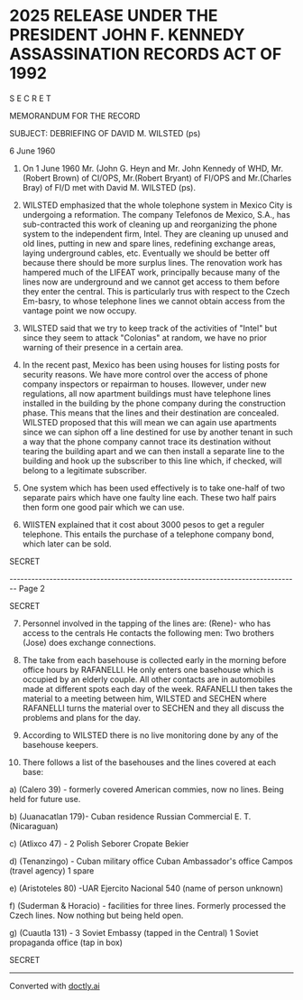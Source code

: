 # 2025 RELEASE UNDER THE PRESIDENT JOHN F. KENNEDY ASSASSINATION RECORDS ACT OF 1992

S E C R E T

MEMORANDUM FOR THE RECORD

SUBJECT: DEBRIEFING OF DAVID M. WILSTED (ps)

6 June 1960

1. On 1 June 1960 Mr. (John G. Heyn and Mr. John Kennedy of WHD,
   Mr.(Robert Brown) of CI/OPS, Mr.(Robert Bryant) of FI/OPS and Mr.(Charles Bray) of FI/D met with David M. WILSTED (ps).

2. WILSTED emphasized that the whole tolephone system in Mexico City is undergoing a reformation. The company Telefonos de Mexico, S.A., has sub-contracted this work of cleaning up and reorganizing the phone system to the independent firm, Intel. They are cleaning up unused and old lines, putting in new and spare lines, redefining exchange areas, laying underground cables, etc. Eventually we should be better off because there should be more surplus lines. The renovation work has hampered much of the LIFEAT work, principally because many of the lines now are underground and we cannot get access to them before they enter the central. This is particularly trus with respect to the Czech Em-basry, to whose telephone lines we cannot obtain access from the vantage point we now occupy.

3. WILSTED said that we try to keep track of the activities of "Intel" but since they seem to attack "Colonias" at random, we have no prior warning of their presence in a certain area.

4. In the recent past, Mexico has been using houses for listing posts for security reasons. We have more control over the access of phone company inspectors or repairman to houses. Ilowever, under new regulations, all now apartment buildings must have telephone lines installed in the building by the phone company during the construction phase. This means that the lines and their destination are concealed. WILSTED proposed that this will mean we can again use apartments since we can siphon off a line destined for use by another tenant in such a way that the phone company cannot trace its destination without tearing the building apart and we can then install a separate line to the building and hook up the subscriber to this line which, if checked, will belong to a legitimate subscriber.

5. One system which has been used effectively is to take one-half of two separate pairs which have one faulty line each. These two half pairs then form one good pair which we can use.

6. WIISTEN explained that it cost about 3000 pesos to get a reguler telephone. This entails the purchase of a telephone company bond, which later can be sold.

SECRET


-------------------------------------------------------------------------------- Page 2

SECRET

7. Personnel involved in the tapping of the lines are:
   (Rene)- who has access to the centrals He contacts the following men:
   Two brothers
   (Jose) does exchange connections.

8. The take from each basehouse is collected early in the morning before office hours by RAFANELLI. He only enters one basehouse which is occupied by an elderly couple. All other contacts are in automobiles made at different spots each day of the week. RAFANELLI then takes the material to a meeting between him, WILSTED and SECHEN where RAFANELLI turns the material over to SECHEN and they all discuss the problems and plans for the day.

9. According to WILSTED there is no live monitoring done by any of the basehouse keepers.

10. There follows a list of the basehouses and the lines covered at each base:

a) (Calero 39) - formerly covered American commies, now no lines. Being held for future use.

b) (Juanacatlan 179)- Cuban residence
Russian Commercial
E. T. (Nicaraguan)

c) (Atlixco 47) - 2 Polish
Seborer
Cropate
Bekier

d) (Tenanzingo) - Cuban military office
Cuban Ambassador's office
Campos (travel agency)
1 spare

e) (Aristoteles 80) -UAR
Ejercito Nacional 540 (name of person unknown)

f) (Suderman & Horacio) - facilities for three lines. Formerly processed the Czech lines. Now nothing but being held open.

g) (Cuautla 131) - 3 Soviet Embassy (tapped in the Central)
1 Soviet propaganda office (tap in box)

SECRET


---
Converted with [doctly.ai](https://doctly.ai)